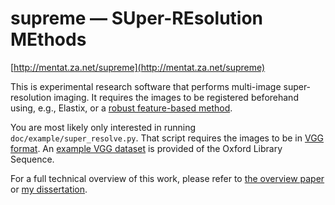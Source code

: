 # supreme — SUper-REsolution MEthods

[http://mentat.za.net/supreme](http://mentat.za.net/supreme)

This is experimental research software that performs multi-image
super-resolution imaging.  It requires the images to be registered
beforehand using, e.g., Elastix, or a
[robust feature-based method](https://github.com/scikit-image/skimage-tutorials/blob/master/lectures/adv3_panorama-stitching.ipynb).

You are most likely only interested in running
`doc/example/super_resolve.py`.  That script requires the images to be
in
[VGG format](https://github.com/stefanv/supreme/blob/master/doc/vgg_format.pdf).
An [example VGG dataset](https://mentat.za.net/supreme/data/library.tar.gz) is
provided of the Oxford Library Sequence.

For a full technical overview of this work, please refer
to [the overview paper](http://arxiv.org/abs/1210.3404)
or [my dissertation](https://mentat.za.net/phd_dissertation.html).
